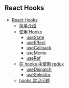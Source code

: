## React Hooks

- [React Hooks]()
  - [简单介绍]()
  - [使用 Hooks]()
    - [useState]()
    - [useEffect]()
    - [useCallback]()
    - [useMemo]()
    - [useRef]()
  - [在 hooks 中使用 redux]()
    - [useDispatch]()
    - [useSelector]()
  - [hooks 常见问题]()
